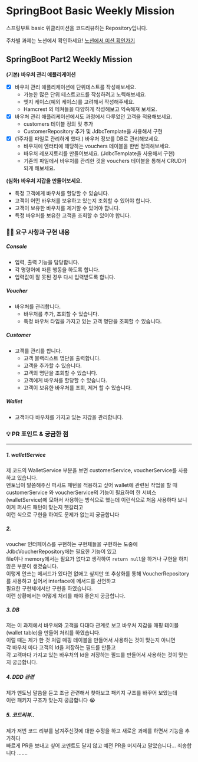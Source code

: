 # SpringBoot Basic Weekly Mission

스프링부트 basic 위클리미션을 코드리뷰하는 Repository입니다.


주차별 과제는 노션에서 확인하세요!
[노션에서 미션 확인가기](https://www.notion.so/backend-devcourse/Part1-3-38f57acca0dd490db11393701417943a)


## SpringBoot Part2 Weekly Mission

**(기본)** **바우처 관리 애플리케이션**

- [x]  바우처 관리 애플리케이션에 단위테스트를 작성해보세요.
    - 가능한 많은 단위 테스트코드를 작성하려고 노력해보세요.
    - 엣지 케이스(예외 케이스)를 고려해서 작성해주세요.
    - Hamcrest 의 메쳐들을 다양하게 작성해보고 익숙해져 보세요.
- [x]  바우처 관리 애플리케이션에서도 과정에서 다루었던 고객을 적용해보세요.
    - customers 테이블 정의 및 추가
    - CustomerRepository 추가 및 JdbcTemplate을 사용해서 구현
- [x]  (1주차를 파일로 관리하게 했다.) 바우처 정보를 DB로 관리해보세요.
    - 바우처에 엔터티에 해당하는 vouchers 테이블을 한번 정의해보세요.
    - 바우처 레포지토리를 만들어보세요. (JdbcTemplate을 사용해서 구현)
    - 기존의 파일에서 바우처를 관리한 것을 vouchers 테이블을 통해서 CRUD가 되게 해보세요.

**(심화)** **바우처 지갑을 만들어보세요.**

- 특정 고객에게 바우처를 할당할 수 있습니다.
- 고객이 어떤 바우처를 보유하고 있는지 조회할 수 있어야 합니다.
- 고객이 보유한 바우처를 제거할 수 있어야 합니다.
- 특정 바우처를 보유한 고객을 조회할 수 있어야 합니다.



### 🧑‍💻 요구 사항과 구현 내용


##### Console
* 입력, 출력 기능을 담당합니다.
* 각 명령어에 따른 행동을 하도록 합니다.
* 입력값이 잘 못된 경우 다시 입력받도록 합니다.
##### Voucher
* 바우처를 관리합니다.
  * 바우처를 추가, 조회할 수 있습니다.
  * 특정 바우처 타입을 가지고 있는 고객 명단을 조회할 수 있습니다.
##### Customer
* 고객를 관리를 합니다.
    * 고객 블랙리스트 명단을 출력합니다.
    * 고객을 추가할 수 있습니다.
    * 고객의 명단을 조회할 수 있습니다.
    * 고객에게 바우처를 할당할 수 있습니다.
    * 고객이 보유한 바우처를 조회, 제거 할 수 있습니다.

##### Wallet
* 고객마다 바우처를 가지고 있는 지갑을 관리합니다.

### 💡 PR 포인트 & 궁금한 점

---
##### 1. walletService
제 코드의 WalletService 부분을 보면 customerService, voucherService를 사용하고 있습니다.  
멘토님이 말씀해주신 퍼사드 패턴을 적용하고 싶어 wallet에 관련된 작업을 할 때 customerService 와 voucherService의 기능이 필요하여
한 서비스(walletService)에 모아서 사용하는 방식으로 했는데 이런식으로 처음 사용하다 보니 이게 퍼사드 패턴이 맞는지 헷갈리고  
이런 식으로 구현을 하여도 문제가 없는지 궁금합니다

##### 2. 
voucher 인터페이스를 구현하는 구현체들을 구현하는 도중에 JdbcVoucherRepository에는 필요한 기능이 있고  
file이나 memory에서는 필요가 없다고 생각하여  ```return null```을 하거나 구현을 하지 않은 부분이 생겼습니다.  
이렇게 안쓰는 메서드가 있다면 없애고 싶지만 또 추상화를 통해 VoucherRepository를 사용하고 싶어서 interface에 메서드를 선언하고  
필요한 구현체에서만 구현을 하였습니다.  
이런 상황에서는 어떻게 처리를 해야 좋은지 궁금합니다.

##### 3. DB
저는 이 과제에서 바우처와 고객을 다대다 관계로 보고 
바우처 지갑을 매핑 테이블(wallet table)을 만들어 처리를 하였습니다.  
이럴 때는 제가 한 것 처럼 매핑 테이블을 만들어서 사용하는 것이 맞는지 아니면  
각 바우처 마다 고객의 Id을 저장하는 필드를 만들고  
각 고객마다 가지고 있는 바우처의 Id을 저장하는 필드를 만들어서 사용하는 것이 맞는지 궁금합니다.

##### 4. DDD 관련
제가 멘토님 말씀을 듣고 조금 관련해서 찾아보고 패키지 구조를 바꾸어 보았는데  
이런 패키지 구조가 맞는지 궁금합니다 😭

##### 5. 코드리뷰..
제가 저번 코드 리뷰를 남겨주신것에 대한 수정을 하고 새로운 과제를 하면서 기능을 추가하다   
빠르게 PR을 보내고 싶어 코멘트도 달지 않고 예전 PR을 머지하고 말았습니다...
죄송합니다 .......
